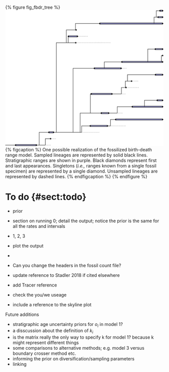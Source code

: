 {% figure fig_fbdr_tree %}
<img src="figures/rangeplot.png" width="500" />
{% figcaption %} 
One possible realization of the fossilized birth-death range model.
Sampled lineages are represented by solid black lines.
Stratigraphic ranges are shown in purple. Black diamonds represent first and last appearances.
Singletons (*i.e.,* ranges known from a single fossil specimen) are represented by a single diamond.
Unsampled lineages are represented by dashed lines.
{% endfigcaption %}
{% endfigure %}


To do {#sect:todo}
========

- prior
- section on running 0; detail the output; notice the prior is the same for all the rates and intervals
- 1, 2, 3
- plot the output
- 
- Can you change the headers in the fossil count file?

- update reference to Stadler 2018 if cited elsewhere
- add Tracer reference
- check the you/we useage
- include a reference to the skyline plot

Future additions 

- stratigraphic age uncertainty priors for $o_i$ in model 1?
- a disscussion about the definition of $k_i$
- is the matrix really the only way to specify k for model 1? because k might represent different things
- some comparisons to alternative methods; e.g. model 3 versus boundary crosser method etc.
- informing the prior on diversification/sampling parameters
- linking 
